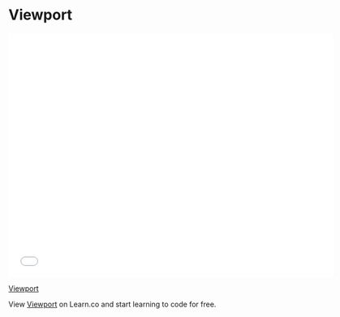 # Viewport

<iframe width="640" height="480" src="//www.youtube.com/embed/pbXerw3QKek?rel=0&modestbranding=1" frameborder="0" allowfullscreen></iframe><p><a href="https://www.youtube.com/watch?v=pbXerw3QKek">Viewport</a></p>


<p data-visibility='hidden'>View <a href='https://learn.co/lessons/viewport' title='Viewport'>Viewport</a> on Learn.co and start learning to code for free.</p>
